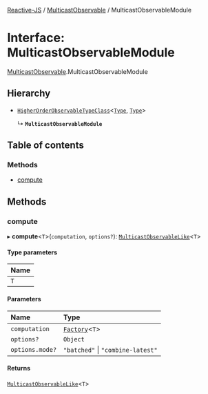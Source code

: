 [Reactive-JS](../README.md) / [MulticastObservable](../modules/MulticastObservable.md) / MulticastObservableModule

# Interface: MulticastObservableModule

[MulticastObservable](../modules/MulticastObservable.md).MulticastObservableModule

## Hierarchy

- [`HigherOrderObservableTypeClass`](types.HigherOrderObservableTypeClass.md)<[`Type`](../modules/MulticastObservable.md#type), [`Type`](../modules/DeferredObservable.md#type)\>

  ↳ **`MulticastObservableModule`**

## Table of contents

### Methods

- [compute](MulticastObservable.MulticastObservableModule.md#compute)

## Methods

### compute

▸ **compute**<`T`\>(`computation`, `options?`): [`MulticastObservableLike`](types.MulticastObservableLike.md)<`T`\>

#### Type parameters

| Name |
| :------ |
| `T` |

#### Parameters

| Name | Type |
| :------ | :------ |
| `computation` | [`Factory`](../modules/functions.md#factory)<`T`\> |
| `options?` | `Object` |
| `options.mode?` | ``"batched"`` \| ``"combine-latest"`` |

#### Returns

[`MulticastObservableLike`](types.MulticastObservableLike.md)<`T`\>
